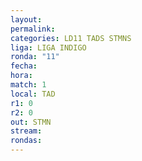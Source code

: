 ```yaml
---
layout: 
permalink: 
categories: LD11 TADS STMNS
liga: LIGA INDIGO
ronda: "11"
fecha: 
hora: 
match: 1
local: TAD
r1: 0
r2: 0
out: STMN
stream: 
rondas:
---
```

